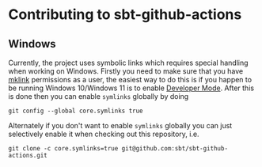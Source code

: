 # Contributing to sbt-github-actions

## Windows

Currently, the project uses symbolic links which requires special handling when working on Windows.
Firstly you need to make sure that you have [mklink](https://learn.microsoft.com/en-us/windows-server/administration/windows-commands/mklink)
permissions as a user, the easiest way to do this is if you happen to be running Windows 10/Windows 11 
is to enable [Developer Mode](https://learn.microsoft.com/en-us/windows/apps/get-started/developer-mode-features-and-debugging?source=recommendations).
After this is done then you can enable `symlinks` globally by doing

```shell
git config --global core.symlinks true
```

Alternately if you don't want to enable `symlinks` globally you can just selectively enable it when checking
out this repository, i.e.

```shell
git clone -c core.symlinks=true git@github.com:sbt/sbt-github-actions.git
```
